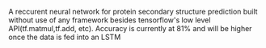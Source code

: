 A reccurent neural network for protein secondary structure prediction
built without use of any framework besides tensorflow's low level API(tf.matmul,tf.add, etc).
Accuracy is currently at 81% and will be higher once the data is fed into
an LSTM
